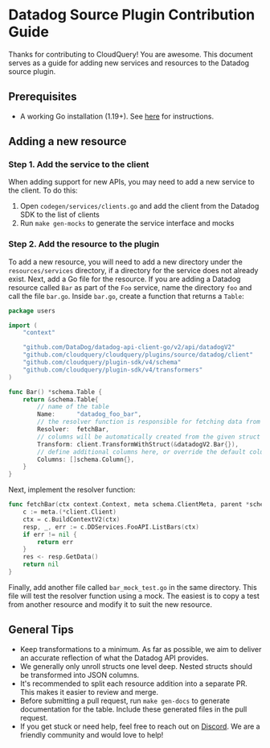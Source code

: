# Datadog Source Plugin Contribution Guide

Thanks for contributing to CloudQuery! You are awesome. This document serves as a guide for adding new services and resources to the Datadog source plugin.

## Prerequisites

 - A working Go installation (1.19+). See [here](https://go.dev/doc/install) for instructions.

## Adding a new resource

### Step 1. Add the service to the client

When adding support for new APIs, you may need to add a new service to the client. To do this:
 1. Open `codegen/services/clients.go` and add the client from the Datadog SDK to the list of clients
 2. Run `make gen-mocks` to generate the service interface and mocks

### Step 2. Add the resource to the plugin

To add a new resource, you will need to add a new directory under the `resources/services` directory, if a directory for the service does not already exist. Next, add a Go file for the resource. If you are adding a Datadog resource called `Bar` as part of the `Foo` service, name the directory `foo` and call the file `bar.go`. Inside `bar.go`, create a function that returns a `Table`:

```go filename="resources/services/foo/bar.go"
package users

import (
	"context"

	"github.com/DataDog/datadog-api-client-go/v2/api/datadogV2"
	"github.com/cloudquery/cloudquery/plugins/source/datadog/client"
	"github.com/cloudquery/plugin-sdk/v4/schema"
	"github.com/cloudquery/plugin-sdk/v4/transformers"
)

func Bar() *schema.Table {
	return &schema.Table{
		// name of the table
		Name:      "datadog_foo_bar",
		// the resolver function is responsible for fetching data from the API
		Resolver:  fetchBar,
		// columns will be automatically created from the given struct
		Transform: client.TransformWithStruct(&datadogV2.Bar{}),
		// define additional columns here, or override the default columns
		Columns: []schema.Column{},
	}
}
```

Next, implement the resolver function:

```go filename="resources/services/foo/bar.go"
func fetchBar(ctx context.Context, meta schema.ClientMeta, parent *schema.Resource, res chan<- any) error {
	c := meta.(*client.Client)
	ctx = c.BuildContextV2(ctx)
	resp, _, err := c.DDServices.FooAPI.ListBars(ctx)
	if err != nil {
		return err
	}
	res <- resp.GetData()
	return nil
}
```

Finally, add another file called `bar_mock_test.go` in the same directory. This file will test the resolver function using a mock. The easiest is to copy a test from another resource and modify it to suit the new resource.

## General Tips

- Keep transformations to a minimum. As far as possible, we aim to deliver an accurate reflection of what the Datadog API provides.
- We generally only unroll structs one level deep. Nested structs should be transformed into JSON columns.
- It's recommended to split each resource addition into a separate PR. This makes it easier to review and merge.
- Before submitting a pull request, run `make gen-docs` to generate documentation for the table. Include these generated files in the pull request.
- If you get stuck or need help, feel free to reach out on [Discord](https://www.cloudquery.io/discord). We are a friendly community and would love to help!
